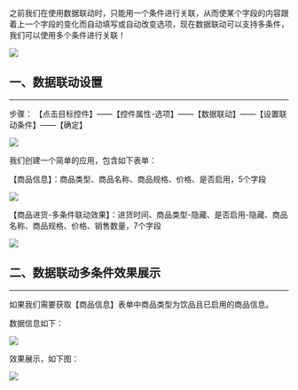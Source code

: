 之前我们在使用数据联动时，只能用一个条件进行关联，从而使某个字段的内容跟着上一个字段的变化而自动填写或自动改变选项，现在数据联动可以支持多条件，我们可以使用多个条件进行关联！

![](../img/6-4-3-1i1.png)

## 一、数据联动设置
----
步骤： 【点击目标控件】——【控件属性-选项】——【数据联动】——【设置联动条件】——【确定】

![](../img/6-4-3-1i2.png)

我们创建一个简单的应用，包含如下表单：

【商品信息】：商品类型、商品名称、商品规格、价格、是否启用，5个字段

![](../img/6-4-3-1i3.png)

【商品进货-多条件联动效果】：进货时间、商品类型-隐藏、是否启用-隐藏、商品名称、商品规格、价格、销售数量，7个字段

![](../img/6-4-3-1i4.png)

## 二、数据联动多条件效果展示
----
如果我们需要获取【商品信息】表单中商品类型为饮品且已启用的商品信息。

数据信息如下：

![](../img/6-4-3-1i5.png)

效果展示，如下图：

![](../img/6-4-3-1i6.gif)